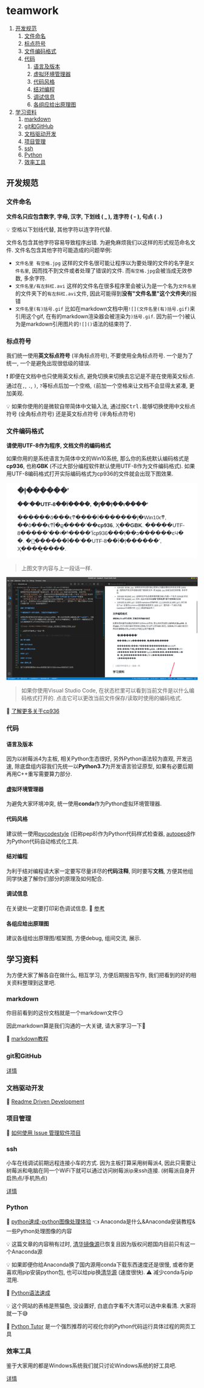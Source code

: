 # teamwork

1. [开发规范](#开发规范)
   1. [文件命名](#文件命名)
   2. [标点符号](#标点符号)
   3. [文件编码格式](#文件编码格式)
   4. [代码](#代码)
      1. [语言及版本](#语言及版本)
      2. [虚拟环境管理器](#虚拟环境管理器)
      3. [代码风格](#代码风格)
      4. [结对编程](#结对编程)
      5. [调试信息](#调试信息)
      6. [各组应给出原理图](#各组应给出原理图)
2. [学习资料](#学习资料)
   1. [markdown](#markdown)
   2. [git和GitHub](#git和GitHub)
   3. [文档驱动开发](#文档驱动开发)
   4. [项目管理](#项目管理)
   5. [ssh](#ssh)
   6. [Python](#Python)
   7. [效率工具](#效率工具)

## 开发规范

### 文件命名

**文件名只应包含数字, 字母, 汉字, 下划线 ( _ ), 连字符 ( - ), 句点 ( . )**

💡 空格以下划线代替, 其他字符以连字符代替.

文件名包含其他字符容易导致程序出错. 为避免麻烦我们以这样的形式规范命名文件. 文件名包含其他字符可能造成的问题举例:

- `文件名里 有空格.jpg` 这样的文件名很可能让程序以为要处理的文件的名字是`文件名里`, 因而找不到文件或者处理了错误的文件. 而`有空格.jpg`会被当成无效参数, 多余字符.
- `文件名里/有左斜杠.avi` 这样的文件名在很多程序里会被认为是一个名为`文件名里`的文件夹下的`有左斜杠.avi`文件, 因此可能得到**没有"文件名里"这个文件夹**的报错
- `文件名里(有)括号.gif` 比如在markdown文档中用`![](文件名里(有)括号.gif)`来引用这个gif, 在有的markdown渲染器会被渲染为`)括号.gif`. 因为前一个\)被认为是markdown引用图片的`![]()`语法的结束符了.

### 标点符号

我们统一使用**英文标点符号** (半角标点符号), 不要使用全角标点符号. 一个是为了统一, 一个是避免出现很低级的错误.

❗️ 即便在文档中也只使用英文标点, 避免切换来切换去忘记是不是在使用英文标点. 通过在`,`, `.`, `)`, `?`等标点后加一个空格, `(`前加一个空格来让文档不会显得太紧凑, 更加美观.

💡 如果你使用的是微软自带简体中文输入法, 通过按<kbd>Ctrl</kbd><kbd>.</kbd>能够切换使用中文标点符号 (全角标点符号) 还是英文标点符号 (半角标点符号)

### 文件编码格式

**请使用UTF-8作为程序, 文档文件的编码格式**

如果你用的是系统语言为简体中文的Win10系统, 那么你的系统默认编码格式是**cp936**, 也称**GBK** (不过大部分编程软件默认使用UTF-8作为文件编码格式). 如果用UTF-8编码格式打开实际编码格式为cp936的文件就会出现下图效果.

![image-20200227090637990](image-20200227090637990.png)

> 上图文字内容与上一段话一样.

![image-20200227091026869](image-20200227091026869.png)

> 如果你使用Visual Studio Code, 在状态栏里可以看到当前文件是以什么编码格式打开的. 点击它可以更改当前文件保存/读取时使用的编码格式.

🔗 [了解更多关于cp936](https://leojhonsong.github.io/zh-CN/2019/05/29/%E6%9C%89%E5%85%B3%E5%AD%97%E7%AC%A6%E9%9B%86%E4%B8%8E%E7%BC%96%E7%A0%81/#%E8%87%AA%E6%95%B4%E7%90%86%E7%9A%84%E4%B8%AD%E6%96%87%E5%AD%97%E7%AC%A6%E9%9B%86%E5%8F%91%E5%B1%95%E5%8F%B2)

### 代码

#### 语言及版本

因为以树莓派4为主板, 相关Python生态很好, 另外Python语法较为直观, 开发迅速, 除底盘组内容我们先统一以**Python3.7**为开发语言验证原型, 如果有必要后期再用C++重写需要算力部分.

#### 虚拟环境管理器

为避免大家环境冲突, 统一使用**conda**作为Python虚拟环境管理器.

#### 代码风格

建议统一使用[pycodestyle](http://pycodestyle.pycqa.org/en/latest/intro.html) (旧称pep8)作为Python代码样式检查器, [autopep8](https://pypi.org/project/autopep8/)作为Python代码自动格式化工具.

#### 结对编程

为利于结对编程请大家一定要写尽量详尽的**代码注释**, 同时要写**文档**, 方便其他组同学快速了解你们部分的原理及如何配合.

#### 调试信息

在关键处一定要打印彩色调试信息. 🔗 [参考](https://leojhonsong.github.io/zh-CN/2019/09/12/Linux%E7%BB%88%E7%AB%AF%E5%91%88%E7%8E%B0%E5%BD%A9%E8%89%B2%E8%BE%93%E5%87%BA/)

#### 各组应给出原理图

建议各组给出原理图/框架图, 方便debug, 组间交流, 展示.

## 学习资料

为方便大家了解各自在做什么, 相互学习, 方便后期报告写作, 我们把看到的好的相关资料整理到这里吧.

### markdown

你目前看到的这份文档就是一个markdown文件😏

因此markdown算是我们沟通的一大关键, 请大家学习一下🙏

🔗 [markdown教程](https://leojhonsong.github.io/zh-CN/2019/09/23/Markdown%E5%AE%89%E5%88%A9-Typora%E7%AE%80%E8%A6%81%E4%BD%BF%E7%94%A8%E6%95%99%E7%A8%8B/)

### git和GitHub

[详情](git和github.md)

### 文档驱动开发

🔗 [Readme Driven Development](https://tom.preston-werner.com/2010/08/23/readme-driven-development.html)

### 项目管理

🔗 [如何使用 Issue 管理软件项目](http://www.ruanyifeng.com/blog/2017/08/issue.html)

### ssh

小车在线调试前期远程连接小车的方式. 因为主板打算采用树莓派4, 因此只需要让树莓派和电脑在同一个WiFi下就可以通过访问树莓派ip来ssh连接. (树莓派自身开启热点/手机热点)

[详情](ssh.md)

### Python

🔗 [python速成-python图像处理体验](https://uestc-fury.com/2019/02/python%E9%80%9F%E6%88%90-python%E5%9B%BE%E5%83%8F%E5%A4%84%E7%90%86%E4%BD%93%E9%AA%8C/) 👈 Anaconda是什么&Anaconda安装教程&一些Python处理图像的内容

💡 这篇文章的内容稍有过时, [清华镜像源](https://mirror.tuna.tsinghua.edu.cn/help/anaconda/)已恢复且因为版权问题国内目前只有这一个Anaconda源

💡 如果即便你给Anaconda换了国内源用conda下载东西速度还是很慢, 或者你更喜欢用pip安装python包, 也可以给pip换[清华源](https://mirror.tuna.tsinghua.edu.cn/help/pypi/) (速度很快). ⚠️ 减少conda与pip混用.

🔗 [Python语法速成](https://leojhonsong.github.io/zh-CN/2019/09/12/Python%E5%9F%BA%E7%A1%80%E8%AF%AD%E6%B3%95/)

💡 这个网站的表格是熊猫色, 没设置好, 白底白字看不大清可以选中来看清. 大家将就一下😅

🌟 [Python Tutor](http://pythontutor.com/) 是一个强烈推荐的可视化你的Python代码运行具体过程的网页工具

### 效率工具

鉴于大家用的都是Windows系统我们就只讨论Windows系统的好工具吧.

[详情](效率工具.md)
